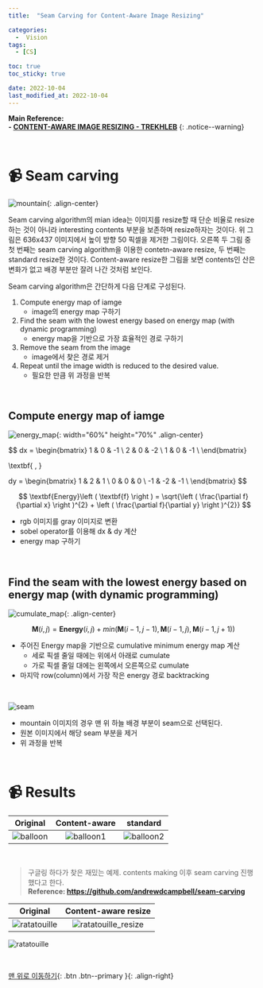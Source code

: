 ```yaml
---
title:  "Seam Carving for Content-Aware Image Resizing" 

categories:
  -  Vision
tags:
  - [CS]

toc: true
toc_sticky: true

date: 2022-10-04
last_modified_at: 2022-10-04
---
```


**Main Reference: <br>- [CONTENT-AWARE IMAGE RESIZING - TREKHLEB](https://trekhleb.dev/blog/2021/content-aware-image-resizing-in-javascript/)**
{: .notice--warning}


<br>

# 📹 Seam carving

![mountain](https://user-images.githubusercontent.com/96368476/193753243-266b5417-5e2c-4e4f-83e7-3642ec54d946.png){: .align-center}

Seam carving algorithm의 mian idea는 이미지를 resize할 때 단순 비율로 resize하는 것이 아니라 interesting contents 부분을 보존하며 resize하자는 것이다. 위 그림은 636x437 이미지에서 높이 방향 50 픽셀을 제거한 그림이다. 오른쪽 두 그림 중 첫 번째는 seam carving algorithm을 이용한 contetn-aware resize, 두 번째는 standard resize한 것이다. Content-aware resize한 그림을 보면 contents인 산은 변화가 없고 배경 부분만 잘려 나간 것처럼 보인다. <br>


Seam carving algorithm은 간단하게 다음 단계로 구성된다.

1. Compute energy map of iamge 
    - image의 energy map 구하기
2. Find the seam with the lowest energy based on energy map (with dynamic programming)
    - energy map을 기반으로 가장 효율적인 경로 구하기
3. Remove the seam from the image
    - image에서 찾은 경로 제거
4. Repeat until the image width is reduced to the desired value.
    - 필요한 만큼 위 과정을 반복

<br>


## Compute energy map of iamge

![energy_map](https://user-images.githubusercontent.com/96368476/193759390-89c9dec1-8116-40ec-9518-91d5636864f2.png){: width="60%" height="70%" .align-center}

$$ dx = \begin{bmatrix}
1 & 0 & -1 \\
2 & 0 & -2 \\
1 & 0 & -1 \\
\end{bmatrix}

\textbf{    ,   }

dy = \begin{bmatrix}
1 & 2 & 1 \\
0 & 0 & 0 \\
-1 & -2 & -1 \\
\end{bmatrix}  $$

$$ \textbf{Energy}\left ( \textbf{f} \right ) = \sqrt{\left ( \frac{\partial f}{\partial x} \right )^{2} + \left ( \frac{\partial f}{\partial y} \right )^{2}} $$

- rgb 이미지를 gray 이미지로 변환
- sobel operator를 이용해 dx & dy 계산
- energy map 구하기


<br>

## Find the seam with the lowest energy based on energy map (with dynamic programming)

![cumulate_map](https://user-images.githubusercontent.com/96368476/193763060-a191f461-60b5-42fb-adb6-388640f0ff61.png){: .align-center}

$$ \textbf{M}\left ( i, j \right ) = \textbf{Energy}\left ( i, j \right ) + min\left ( \textbf{M}\left ( i-1, j-1 \right ), \textbf{M}\left ( i-1, j \right ), \textbf{M}\left ( i-1, j+1 \right ) \right ) $$

- 주어진 Energy map을 기반으로 cumulative minimum energy map 계산
    - 세로 픽셀 줄일 때에는 위에서 아래로 cumulate
    - 가로 픽셀 줄일 대에는 왼쪽에서 오른쪽으로 cumulate
- 마지막 row(column)에서 가장 작은 energy 경로 backtracking

<br>

![seam](https://user-images.githubusercontent.com/96368476/193759394-b82071df-2f63-4615-bb79-b7e5edbbeeb5.png)

- mountain 이미지의 경우 맨 위 하늘 배경 부분이 seam으로 선택된다.
- 원본 이미지에서 해당 seam 부분을 제거
- 위 과정을 반복


<br>


# 📹 Results

| Original | Content-aware | standard |
|:-:|:-:|:-:|
|![balloon](https://user-images.githubusercontent.com/96368476/193771800-ca87fcae-b5f0-484b-a0b5-e407ced6d3a8.jpeg)|![balloon1](https://user-images.githubusercontent.com/96368476/193771816-7cca601f-0675-4e65-9d81-be87c88b962b.png)|![balloon2](https://user-images.githubusercontent.com/96368476/193771814-15f427a8-42ef-4fee-a926-93e5aa90a512.png)


<br>

> 구글링 하다가 찾은 재밌는 예제. contents making 이후 seam carving 진행했다고 한다. <br>**Reference: https://github.com/andrewdcampbell/seam-carving**

| Original | Content-aware resize |
|:-:|:-:|
|![ratatouille](https://user-images.githubusercontent.com/96368476/193772596-db324ed2-e01e-442e-9a1b-d68d4e61b05a.jpeg)|![ratatouille_resize](https://user-images.githubusercontent.com/96368476/193772609-8e25cb6a-1140-4ae0-bddc-b264d27d4937.jpeg)|


![ratatouille](https://user-images.githubusercontent.com/96368476/193774936-51309070-3305-4527-a547-643b83c13ee4.gif)



<br>



[맨 위로 이동하기](#){: .btn .btn--primary }{: .align-right}